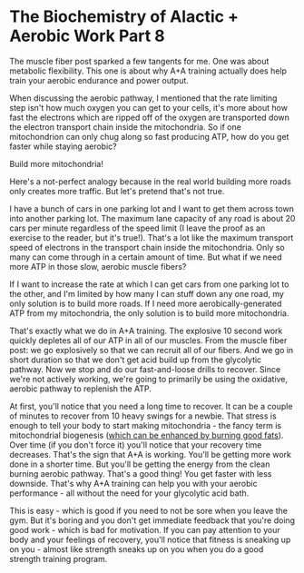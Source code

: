 # The Biochemistry of Alactic + Aerobic Work Part 8

The muscle fiber post sparked a few tangents for me. One was about metabolic flexibility. This one is about why A+A training actually does help train your aerobic endurance and power output.

When discussing the aerobic pathway, I mentioned that the rate limiting step isn't how much oxygen you can get to your cells, it's more about how fast the electrons which are ripped off of the oxygen are transported down the electron transport chain inside the mitochondria. So if one mitochondrion can only chug along so fast producing ATP, how do you get faster while staying aerobic?

Build more mitochondria!

Here's a not-perfect analogy because in the real world building more roads only creates more traffic. But let's pretend that's not true.

I have a bunch of cars in one parking lot and I want to get them across town into another parking lot. The maximum lane capacity of any road is about 20 cars per minute regardless of the speed limit (I leave the proof as an exercise to the reader, but it's true!). That's a lot like the maximum transport speed of electrons in the transport chain inside the mitochondria. Only so many can come through in a certain amount of time. But what if we need more ATP in those slow, aerobic muscle fibers?

If I want to increase the rate at which I can get cars from one parking lot to the other, and I'm limited by how many I can stuff down any one road, my only solution is to build more roads. If I need more aerobically-generated ATP from my mitochondria, the only solution is to build more mitochondria.

That's exactly what we do in A+A training. The explosive 10 second work quickly depletes all of our ATP in all of our muscles. From the muscle fiber post: we go explosively so that we can recruit all of our fibers. And we go in short duration so that we don't get acid build up from the glycolytic pathway. Now we stop and do our fast-and-loose drills to recover. Since we're not actively working, we're going to primarily be using the oxidative, aerobic pathway to replenish the ATP.

At first, you'll notice that you need a long time to recover. It can be a couple of minutes to recover from 10 heavy swings for a newbie. That stress is enough to tell your body to start making mitochondria - the fancy term is mitochondrial biogenesis ([which can be enhanced by burning good fats](https://www.barbellstrategy.com/blog/post-2d5n2)). Over time (if you don't force it) you'll notice that your recovery time decreases. That's the sign that A+A is working. You'll be getting more work done in a shorter time. But you'll be getting the energy from the clean burning aerobic pathway. That's a good thing! You get faster with less downside. That's why A+A training can help you with your aerobic performance - all without the need for your glycolytic acid bath.

This is easy - which is good if you need to not be sore when you leave the gym. But it's boring and you don't get immediate feedback that you're doing good work - which is bad for motivation. If you can pay attention to your body and your feelings of recovery, you'll notice that fitness is sneaking up on you - almost like strength sneaks up on you when you do a good strength training program.

